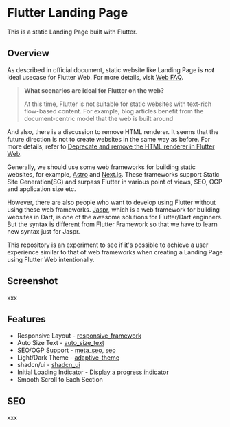 # Flutter Landing Page

This is a static Landing Page built with Flutter.

## Overview

As described in official document, static website like Landing Page is ***not*** ideal usecase for Flutter Web. For more details, visit [Web FAQ](https://docs.flutter.dev/platform-integration/web/faq).

> **What scenarios are ideal for Flutter on the web?**
>
> At this time, Flutter is not suitable for static websites with text-rich flow-based content. For example, blog articles benefit from the document-centric model that the web is built around
>

And also, there is a discussion to remove HTML renderer. It seems that the future direction is not to create websites in the same way as before. For more details, refer to
[Deprecate and remove the HTML renderer in Flutter Web](https://docs.google.com/document/d/1DGamHsa2lz_Qtgfrfa3j3fRaEopJXc7tCFVM1TQlck8/edit?resourcekey=0-IjkqrCoo_EcRRS2bPYKI8w).

Generally, we should use some web frameworks for building static websites, for example, [Astro](https://astro.build/) and [Next.js](https://nextjs.org/). These frameworks support Static Site Generation(SG) and surpass Flutter in various point of views, SEO, OGP and application size etc.

However, there are also people who want to develop using Flutter without using these web frameworks. [Jaspr](https://pub.dev/packages/jaspr), which is a web framework for building websites in Dart, is one of the awesome solutions for Flutter/Dart enginners. But the syntax is different from Flutter Framework so that we have to learn new syntax just for Jaspr.

This repository is an experiment to see if it's possible to achieve a user experience similar to that of web frameworks when creating a Landing Page using Flutter Web intentionally.

## Screenshot

xxx

## Features

- Responsive Layout - [responsive_framework](https://pub.dev/packages/responsive_framework)
- Auto Size Text - [auto_size_text](https://pub.dev/packages/auto_size_text)
- SEO/OGP Support - [meta_seo](https://pub.dev/packages/meta_seo), [seo](https://pub.dev/packages/seo)
- Light/Dark Theme - [adaptive_theme](https://pub.dev/packages/adaptive_theme)
- shadcn/ui - [shadcn_ui](https://pub.dev/packages/shadcn_ui)
- Initial Loading Indicator - [Display a progress indicator](https://docs.flutter.dev/platform-integration/web/initialization#example-display-a-progress-indicator)
- Smooth Scroll to Each Section

## SEO

xxx
